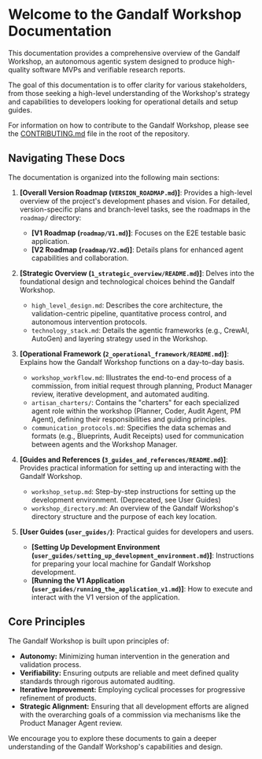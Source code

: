 # Welcome to the Gandalf Workshop Documentation

This documentation provides a comprehensive overview of the Gandalf Workshop, an autonomous agentic system designed to produce high-quality software MVPs and verifiable research reports.

The goal of this documentation is to offer clarity for various stakeholders, from those seeking a high-level understanding of the Workshop's strategy and capabilities to developers looking for operational details and setup guides.

For information on how to contribute to the Gandalf Workshop, please see the [CONTRIBUTING.md](../CONTRIBUTING.md) file in the root of the repository.

## Navigating These Docs

The documentation is organized into the following main sections:

1.  **[Overall Version Roadmap (`VERSION_ROADMAP.md`)]**: Provides a high-level overview of the project's development phases and vision. For detailed, version-specific plans and branch-level tasks, see the roadmaps in the `roadmap/` directory:
    *   **[V1 Roadmap (`roadmap/V1.md`)]**: Focuses on the E2E testable basic application.
    *   **[V2 Roadmap (`roadmap/V2.md`)]**: Details plans for enhanced agent capabilities and collaboration.

2.  **[Strategic Overview (`1_strategic_overview/README.md`)]**: Delves into the foundational design and technological choices behind the Gandalf Workshop.
    *   `high_level_design.md`: Describes the core architecture, the validation-centric pipeline, quantitative process control, and autonomous intervention protocols.
    *   `technology_stack.md`: Details the agentic frameworks (e.g., CrewAI, AutoGen) and layering strategy used in the Workshop.

3.  **[Operational Framework (`2_operational_framework/README.md`)]**: Explains how the Gandalf Workshop functions on a day-to-day basis.
    *   `workshop_workflow.md`: Illustrates the end-to-end process of a commission, from initial request through planning, Product Manager review, iterative development, and automated auditing.
    *   `artisan_charters/`: Contains the "charters" for each specialized agent role within the workshop (Planner, Coder, Audit Agent, PM Agent), defining their responsibilities and guiding principles.
    *   `communication_protocols.md`: Specifies the data schemas and formats (e.g., Blueprints, Audit Receipts) used for communication between agents and the Workshop Manager.

4.  **[Guides and References (`3_guides_and_references/README.md`)]**: Provides practical information for setting up and interacting with the Gandalf Workshop.
    *   `workshop_setup.md`: Step-by-step instructions for setting up the development environment. (Deprecated, see User Guides)
    *   `workshop_directory.md`: An overview of the Gandalf Workshop's directory structure and the purpose of each key location.

5.  **[User Guides (`user_guides/`)**: Practical guides for developers and users.
    *   **[Setting Up Development Environment (`user_guides/setting_up_development_environment.md`)]**: Instructions for preparing your local machine for Gandalf Workshop development.
    *   **[Running the V1 Application (`user_guides/running_the_application_v1.md`)]**: How to execute and interact with the V1 version of the application.

## Core Principles

The Gandalf Workshop is built upon principles of:

*   **Autonomy:** Minimizing human intervention in the generation and validation process.
*   **Verifiability:** Ensuring outputs are reliable and meet defined quality standards through rigorous automated auditing.
*   **Iterative Improvement:** Employing cyclical processes for progressive refinement of products.
*   **Strategic Alignment:** Ensuring that all development efforts are aligned with the overarching goals of a commission via mechanisms like the Product Manager Agent review.

We encourage you to explore these documents to gain a deeper understanding of the Gandalf Workshop's capabilities and design.
